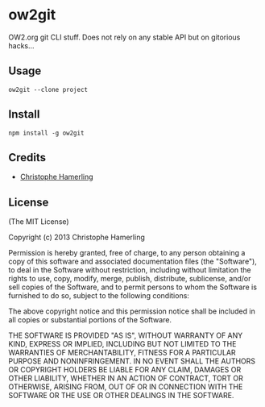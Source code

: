 # ow2git

OW2.org git CLI stuff. Does not rely on any stable API but on gitorious hacks...

## Usage

    ow2git --clone project

## Install

    npm install -g ow2git

## Credits

  - [Christophe Hamerling](http://github.com/chamerling)

## License

(The MIT License)

Copyright (c) 2013 Christophe Hamerling

Permission is hereby granted, free of charge, to any person obtaining a copy of
this software and associated documentation files (the "Software"), to deal in
the Software without restriction, including without limitation the rights to
use, copy, modify, merge, publish, distribute, sublicense, and/or sell copies of
the Software, and to permit persons to whom the Software is furnished to do so,
subject to the following conditions:

The above copyright notice and this permission notice shall be included in all
copies or substantial portions of the Software.

THE SOFTWARE IS PROVIDED "AS IS", WITHOUT WARRANTY OF ANY KIND, EXPRESS OR
IMPLIED, INCLUDING BUT NOT LIMITED TO THE WARRANTIES OF MERCHANTABILITY, FITNESS
FOR A PARTICULAR PURPOSE AND NONINFRINGEMENT. IN NO EVENT SHALL THE AUTHORS OR
COPYRIGHT HOLDERS BE LIABLE FOR ANY CLAIM, DAMAGES OR OTHER LIABILITY, WHETHER
IN AN ACTION OF CONTRACT, TORT OR OTHERWISE, ARISING FROM, OUT OF OR IN
CONNECTION WITH THE SOFTWARE OR THE USE OR OTHER DEALINGS IN THE SOFTWARE.
